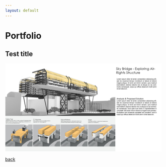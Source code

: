 ```yaml
---
layout: default
---
```


# Portfolio

## Test title
![Sample Project](/portfolio/test_page.jpg)


[back](./)
